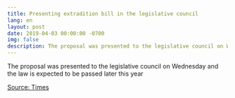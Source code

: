 ```yaml
---
title: Presenting extradition bill in the legislative council
lang: en
layout: post
date: 2019-04-03 00:00:00 -0700
img: false
description: The proposal was presented to the legislative council on Wednesday and the law is expected to be passed later this year
---
```


The proposal was presented to the legislative council on Wednesday and the law is expected to be passed later this year

[Source: Times](https://time.com/5563306/hong-kong-extradition-law-china/)
